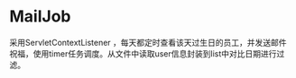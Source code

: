 # MailJob

采用ServletContextListener  ，每天都定时查看该天过生日的员工，并发送邮件祝福，使用timer任务调度。从文件中读取user信息封装到list中对比日期进行过滤。

